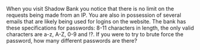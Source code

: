 When you visit Shadow Bank you notice that there is no limit on the requests being made from an IP. You are also in possession of several emails that are likely being used for logins on the website. The bank has these specifications for passwords: 8-11 characters in length, the only valid characters are a-z, A-Z, 0-9 and !?. If you were to try to brute force the password, how many different passwords are there? 
